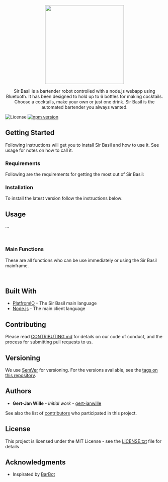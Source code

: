 <div align="center">
  <a href="https://github.com/gert-janwille/Sir-Basil">
    <img width="250" heigth="250" src="https://raw.github.com/gert-janwille/Sir-Basil/master/docs/Sir-Basil.png">
  </a>
  <br/>
  <p>
    Sir Basil is a bartender robot controlled with a node.js webapp using Bluetooth. It has been designed to hold up to 6 bottles for making cocktails. Choose a cocktails, make your own or just one drink. Sir Basil is the automated bartender you always wanted.
</div>


![License](https://img.shields.io/badge/license-MIT-blue.svg)
[![npm version](https://badge.fury.io/js/react.svg)](https://badge.fury.io/js/react)



## Getting Started

Following instructions will get you to install Sir Basil and how to use it. See usage for notes on how to call it.

### Requirements

Following are the requirements for getting the most out of Sir Basil:

### Installation

To install the latest version follow the instructions below:


## Usage

...


<br/>

### Main Functions
These are all functions who can be use immediately or using the Sir Basil mainframe.

<br/>

## Built With

* [PlatfromIO](http://platformio.org/) - The Sir Basil main language
* [Node.js](https://nodejs.org/en/) - The main client language

## Contributing

Please read [CONTRIBUTING.md](CONTRIBUTING.md) for details on our code of conduct, and the process for submitting pull requests to us.

## Versioning

We use [SemVer](http://semver.org/) for versioning. For the versions available, see the [tags on this repository](https://github.com/gert-janwille/Sir-Basil/tags).

## Authors

* **Gert-Jan Wille** - *Initial work* - [gert-janwille](https://github.com/gert-janwille)

See also the list of [contributors](https://github.com/gert-janwille/Sir-Basil/contributors) who participated in this project.

## License

This project is licensed under the MIT License - see the [LICENSE.txt](LICENSE) file for details

## Acknowledgments

* Inspirated by [BarBot](https://github.com/sidlauskaslukas/barbot)
